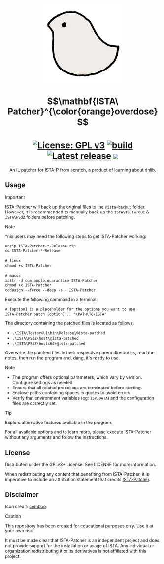 <div align="center">
<img alt="LOGO" src="assets/patcher-icon.png" width="256" height="256" />

# $$\mathbf{ISTA\ Patcher}^{\color{orange}overdose}$$ <br/> [![License: GPL v3](https://img.shields.io/github/license/tautcony/ISTA-Patcher?style=flat-square)](https://www.gnu.org/licenses/gpl-3.0) [![build](https://img.shields.io/github/actions/workflow/status/tautcony/ISTA-Patcher/build.yml?style=flat-square)](https://github.com/tautcony/ISTA-Patcher/actions) [![Latest release](https://img.shields.io/github/v/release/tautcony/ISTA-Patcher?style=flat-square)](https://github.com/tautcony/ISTA-Patcher/releases/latest) [![](https://img.shields.io/github/downloads/tautcony/ISTA-Patcher/total.svg?style=flat-square)](https://github.com/tautcony/ISTA-Patcher/releases) 

An IL patcher for ISTA-P from scratch, a product of learning about [dnlib](https://github.com/0xd4d/dnlib).

</div>

## Usage

> [!IMPORTANT]
> ISTA-Patcher will back up the original files to the `@ista-backup` folder. However, it is recommended to manually back up the `ISTA\TesterGUI` & `ISTA\PSdZ` folders before patching.

> [!NOTE]
> *nix users may need the following steps to get ISTA-Patcher working:
> ```shell
> unzip ISTA-Patcher-*-Release.zip
> cd ISTA-Patcher-*-Release
>
> # linux
> chmod +x ISTA-Patcher
>
> # macos
> xattr -d com.apple.quarantine ISTA-Patcher
> chmod +x ISTA-Patcher
> codesign --force --deep -s - ISTA-Patcher
> ```

Execute the following command in a terminal:

```shell
# [option] is a placeholder for the options you want to use.
ISTA-Patcher patch [option]... "\PATH\TO\ISTA"
```

The directory containing the patched files is located as follows:
- `.\ISTA\TesterGUI\bin\Release\@ista-patched`
- `.\ISTA\PSdZ\host\@ista-patched`
- `.\ISTA\PSdZ\hostx64\@ista-patched`

Overwrite the patched files in their respective parent directories, read the notes, then run the program and, dang, it's ready to use.

> [!NOTE]
> - The program offers optional parameters, which vary by version. Configure settings as needed.
> - Ensure that all related processes are terminated before starting.
> - Enclose paths containing spaces in quotes to avoid errors.
> - Verify that environment variables (eg: `ISPIDATA`) and the configuration files are correctly set.

> [!TIP]
> Explore alternative features available in the program.
>
> For all available options and to learn more, please execute ISTA-Patcher without any arguments and follow the instructions.

## License

Distributed under the GPLv3+ License. See LICENSE for more information.

When redistributing any content that benefiting from ISTA-Patcher, it is imperative to include an attribution statement that credits [ISTA-Patcher](https://github.com/tautcony/ISTA-Patcher).

## Disclaimer

Icon credit: [comboo](https://twitter.com/comboo28).

> [!CAUTION]
> This repository has been created for educational purposes only. Use it at your own risk.
> 
> It must be made clear that ISTA-Patcher is an independent project and does not provide support for the installation or usage of ISTA. Any individual or organization redistributing it or its derivatives is not affiliated with this project.
